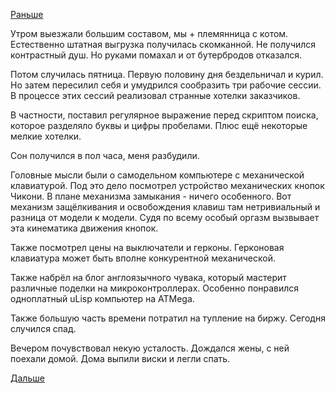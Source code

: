 [Раньше](2019.01.10.md)

Утром выезжали большим составом, мы + племянница с котом. Естественно штатная выгрузка получилась скомканной. Не получился контрастный душ. Но руками помахал и от бутербродов отказался.

Потом случилась пятница. Первую половину дня бездельничал и курил. Но затем пересилил себя и умудрился сообразить три рабочие сессии.
В процессе этих сессий реализовал странные хотелки заказчиков.

В частности, поставил регулярное выражение перед скриптом поиска, которое разделяло буквы и цифры пробелами.
Плюс ещё некоторые мелкие хотелки.

Сон получился в пол часа, меня разбудили.

Головные мысли были о самодельном компьютере с механической клавиатурой. Под это дело посмотрел устройство механических кнопок Чикони. В плане механизма замыкания - ничего особенного. Вот механизм защёлкивания и освобождения клавиш там нетривиальный и разница от модели к модели. Судя по всему особый оргазм вызвывает эта кинематика движения кнопок.

Также посмотрел цены на выключатели и герконы. Герконовая клавиатура может быть вполне конкурентной механической.

Также набрёл на блог англоязычного чувака, который мастерит различные поделки на микроконтроллерах. Особенно понравился одноплатный uLisp компьютер на ATMega.

Также большую часть времени потратил на тупление на биржу. Сегодня случился спад.

Вечером почувствовал некую усталость.
Дождался жены, с ней поехали домой. Дома выпили виски и легли спать.

 [Дальше](2019.01.12.md)